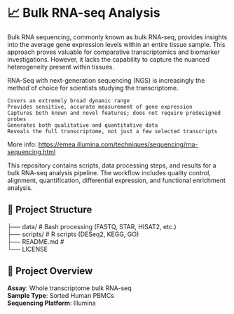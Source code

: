 # 📈 Bulk RNA-seq Analysis
Bulk RNA sequencing, commonly known as bulk RNA-seq, provides insights into the average gene expression levels within an entire tissue sample. 
This approach proves valuable for comparative transcriptomics and biomarker investigations. 
However, it lacks the capability to capture the nuanced heterogeneity present within tissues.

RNA-Seq with next-generation sequencing (NGS) is increasingly the method of choice for scientists studying the transcriptome.

    Covers an extremely broad dynamic range
    Provides sensitive, accurate measurement of gene expression
    Captures both known and novel features; does not require predesigned probes
    Generates both qualitative and quantitative data
    Reveals the full transcriptome, not just a few selected transcripts

More info: https://emea.illumina.com/techniques/sequencing/rna-sequencing.html
    
This repository contains scripts, data processing steps, and results for a bulk RNA-seq analysis pipeline. 
The workflow includes quality control, alignment, quantification, differential expression, and functional enrichment analysis.

## 📁 Project Structure

├── data/ # Bash processing (FASTQ, STAR, HISAT2, etc.)                              
├── scripts/ # R scripts (DESeq2, KEGG, GO)                                        
├── README.md #                               
    └── LICENSE
    
## 🧪 Project Overview

**Assay**: Whole transcriptome bulk RNA-seq   
**Sample Type**: Sorted Human PBMCs    
**Sequencing Platform**: Illumina
